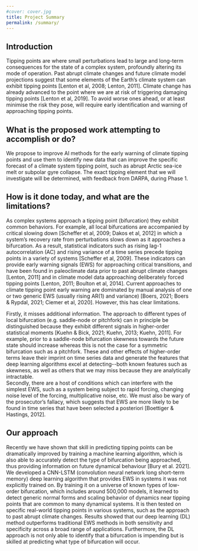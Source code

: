 ```yaml
---
#cover: cover.jpg
title: Project Summary
permalink: /summary/
---
```

## Introduction
Tipping points are where small perturbations lead to large and long-term consequences for the state of a complex system, profoundly altering its mode of operation. Past abrupt climate changes and future climate model projections suggest that some elements of the Earth’s climate system can exhibit tipping points [Lenton et al, 2008; Lenton, 2011]. Climate change has already advanced to the point where we are at risk of triggering damaging tipping points [Lenton et al, 2019]. To avoid worse ones ahead, or at least minimise the risk they pose, will require early identification and warning of approaching tipping points.

## What is the proposed work attempting to accomplish or do?
We propose to improve AI methods for the early warning of climate tipping points and use them to identify new data that can improve the specific forecast of a climate system tipping point, such as abrupt Arctic sea-ice melt or subpolar gyre collapse. The exact tipping element that we will investigate will be determined, with feedback from DARPA, during Phase 1.

## How is it done today, and what are the limitations?
As complex systems approach a tipping point (bifurcation) they exhibit common behaviors. For example, all local bifurcations are accompanied by critical slowing down [Scheffer et al, 2009; Dakos et al, 2012] in which a system’s recovery rate from perturbations slows down as it approaches a bifurcation. As a result, statistical indicators such as rising lag-1 autocorrelation (AC) and rising variance of a time series precede tipping points in a variety of systems [Scheffer et al, 2009]. These indicators can provide early warning signals (EWS) for approaching critical transitions, and have been found in paleoclimate data prior to past abrupt climate changes [Lenton, 2011] and in climate model data approaching deliberately forced tipping points [Lenton, 2011; Boulton et al, 2014]. Current approaches to climate tipping point early warning are dominated by manual analysis of one or two generic EWS (usually rising AR(1) and variance) [Boers, 2021; Boers & Rypdal, 2021; Ciemer et al, 2020]. However, this has clear limitations. 

Firstly, it misses additional information. The approach to different types of local bifurcation (e.g. saddle-node or pitchfork) can in principle be distinguished because they exhibit different signals in higher-order statistical moments [Kuehn & Bick, 2021; Kuehn, 2013; Kuehn, 2011]. For example, prior to a saddle-node bifurcation skewness towards the future state should increase whereas this is not the case for a symmetric bifurcation such as a pitchfork. These and other effects of higher-order terms leave their imprint on time series data and generate the features that deep learning algorithms excel at detecting--both known features such as skewness, as well as others that we may miss because they are analytically intractable.  
Secondly, there are a host of conditions which can interfere with the simplest EWS, such as a system being subject to rapid forcing, changing noise level of the forcing, multiplicative noise, etc. We must also be wary of the prosecutor’s fallacy, which suggests that EWS are more likely to be found in time series that have been selected a posteriori [Boettiger & Hastings, 2012]. 

## Our approach
Recently we have shown that skill in predicting tipping points can be dramatically improved by training a machine learning algorithm, which is also able to accurately detect the type of bifurcation being approached, thus providing information on future dynamical behaviour [Bury et al. 2021]. We developed a CNN-LSTM (convolution neural network long short-term memory) deep learning algorithm that provides EWS in systems it was not explicitly trained on. By training it on a universe of known types of low-order bifurcation, which includes around 500,000 models, it learned to detect generic normal forms and scaling behavior of dynamics near tipping points that are common to many dynamical systems. It is then tested on specific real-world tipping points in various systems, such as the approach to past abrupt climate changes. Results showed that our deep learning (DL) method outperforms traditional EWS methods in both sensitivity and specificity across a broad range of applications. Furthermore, the DL approach is not only able to identify that a bifurcation is impending but is skilled at predicting what type of bifurcation will occur. 
